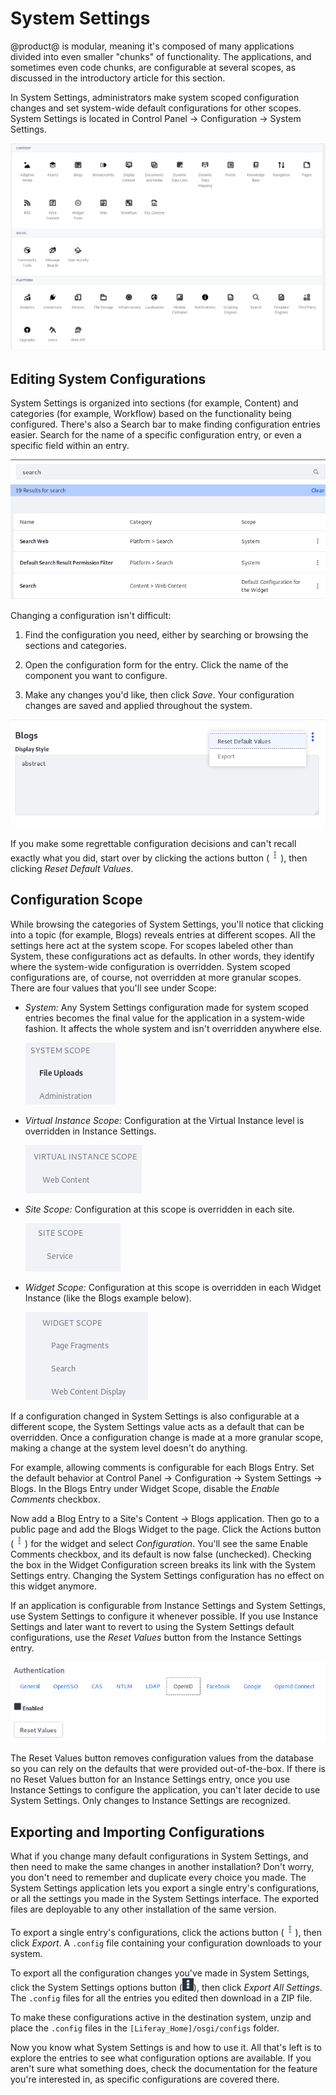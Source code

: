 # System Settings [](id=system-settings)

@product@ is modular, meaning it's composed of many applications divided into
even smaller "chunks" of functionality. The applications, and sometimes even
code chunks, are configurable at several scopes, as discussed in the
introductory article for this section. 

In System Settings, administrators make system scoped configuration changes and
set system-wide default configurations for other scopes. System Settings is
located in Control Panel &rarr; Configuration &rarr; System Settings. 

![Figure 1: System Settings are accessed through the Control Panel.](../../../images/system-settings-categories.png)

## Editing System Configurations [](id=editing-system-configurations)

System Settings is organized into sections (for example, Content) and categories
(for example, Workflow) based on the functionality being configured.  There's
also a Search bar to make finding configuration entries easier. Search for the
name of a specific configuration entry, or even a specific field within an
entry.

![Figure 2: System Settings are organized by section and category.](../../../images/system-settings-nav-search.png)

Changing a configuration isn't difficult: 

1.  Find the configuration you need, either by searching or browsing the
    sections and categories.

2.  Open the configuration form for the entry. Click the name of the component
    you want to configure. 

3.  Make any changes you'd like, then click *Save*. Your configuration changes
    are saved and applied throughout the system. 

![Figure 3: After saving changes to a configuration, the actions *Reset Default Values* and *Export* are available for it.](../../../images/system-settings-actions.png)

If you make some regrettable configuration decisions and can't recall exactly
what you did, start over by clicking the actions button
(![Actions](../../../images/icon-actions.png)), then clicking *Reset Default
Values*. 

## Configuration Scope [](id=configuration-scope)

While browsing the categories of System Settings, you'll notice that clicking
into a topic (for example, Blogs) reveals entries at different scopes. All the
settings here act at the system scope. For scopes labeled other than System,
these configurations act as defaults. In other words, they identify where the
system-wide configuration is overridden. System scoped configurations are, of
course, not overridden at more granular scopes. There are four values that
you'll see under Scope:

- *System:* Any System Settings configuration made for system scoped entries
  becomes the final value for the application in a system-wide fashion. It
  affects the whole system and isn't overridden anywhere else. 

  ![Figure 4: Some System Settings entries are system scoped.](../../../images/system-settings-system-scope.png)

- *Virtual Instance Scope:* Configuration at the Virtual Instance level is
  overridden in Instance Settings.

  ![Figure 5: Some System Settings are virtual instance scoped.](../../../images/system-settings-instance-scope.png)

- *Site Scope:* Configuration at this scope is overridden in each site. 

  ![Figure 6: Some System Settings are site scoped.](../../../images/system-settings-site-scope.png)

- *Widget Scope:* Configuration at this scope is overridden in each Widget
  Instance (like the Blogs example below). 

  ![Figure 7: Some System Settings entries are widget scoped.](../../../images/system-settings-application-scope.png)

If a configuration changed in System Settings is also configurable at a
different scope, the System Settings value acts as a default that can be
overridden. Once a configuration change is made at a more granular scope, making
a change at the system level doesn't do anything. 

For example, allowing comments is configurable for each Blogs Entry. Set the
default behavior at Control Panel &rarr; Configuration &rarr; System Settings
&rarr; Blogs. In the Blogs Entry under Widget Scope, disable the *Enable
Comments* checkbox. 

Now add a Blog Entry to a Site's Content &rarr; Blogs application. Then go to a
public page and add the Blogs Widget to the page. Click the Actions button
(![Actions](../../../images/icon-actions.png)) for the widget and select
*Configuration*. You'll see the same Enable Comments checkbox, and its default
is now false (unchecked). Checking the box in the Widget Configuration screen
breaks its link with the System Settings entry. Changing the System Settings
configuration has no effect on this widget anymore.

If an application is configurable from Instance Settings and System Settings,
use System Settings to configure it whenever possible. If you use Instance
Settings and later want to revert to using the System Settings default
configurations, use the *Reset Values* button from the Instance Settings entry. 

![Figure 8: Some Instance Settings entries have a *Reset Values* button so you can safely revert your configuration changes, falling back to the System Settings defaults.](../../../images/instance-settings-reset-values.png)

The Reset Values button removes configuration values from the database so you
can rely on the defaults that were provided out-of-the-box. If there is no Reset
Values button for an Instance Settings entry, once you use Instance Settings to
configure the application, you can't later decide to use System Settings. Only
changes to Instance Settings are recognized. 

## Exporting and Importing Configurations [](id=exporting-and-importing-configurations)

What if you change many default configurations in System Settings, and then need
to make the same changes in another installation? Don't worry, you
don't need to remember and duplicate every choice you made. The System Settings
application lets you export a single entry's configurations, or all the settings
you made in the System Settings interface. The exported files are deployable to
any other installation of the same version.

To export a single entry's configurations, click the actions button
(![Actions](../../../images/icon-actions.png)), then click *Export*. A `.config`
file containing your configuration downloads to your system. 

To export all the configuration changes you've made in System Settings, click 
the System Settings options button 
(![Options](../../../images/icon-options.png)), then click *Export All 
Settings*. The `.config` files for all the entries you edited then download in a 
ZIP file. 

To make these configurations active in the destination system, unzip and place
the `.config` files in the `[Liferay_Home]/osgi/configs` folder. 

Now you know what System Settings is and how to use it. All that's left is to
explore the entries to see what configuration options are available. If you
aren't sure what something does, check the documentation for the feature you're
interested in, as specific configurations are covered there. 
